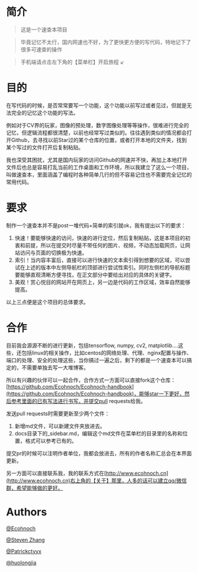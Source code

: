 # 简介

> 这是一个速查本项目

> 毕竟记忆不太行，国内网速也不好，为了更快更方便的写代码，特地记下了很多可速查的操作

> 手机端请点击左下角的【菜单栏】开启旅程 ↙

# 目的

在写代码的时候，是否常常要写一个功能，这个功能以前写过或者见过，但就是无法完全的记忆这个功能的写法。

例如对于CV界的玩家，图像的预处理，数字图像处理等等操作，很难进行完全的记忆，但逻辑流程都很清楚，以前也经常写过类似的。往往遇到类似的情况都会打开Github，去寻找以前Star过的某个仓库的位置，或者打开本地的文件夹，找到某个写过的文件打开后复制粘贴。

我也深受其困扰，尤其是国内玩家的访问Github的网速并不快，再加上本地打开文件后也总是容易打乱当前的工作桌面和工作环境，所以我建立了这么一个项目，叫做速查本，里面涵盖了编程时各种简单几行的但不容易记住也不需要完全记忆的常用代码。

# 要求

制作一个速查本并不是post一堆代码+简单的索引就ok，我有提出以下的要求：

1. 快速！要能够快速的访问，快速的进行定位，然后复制粘贴，这是本项目的初衷和前提，所以在提交时尽量不带任何的图片、视频，不动态加载网页，让网站访问与页面的切换极为快速。
2. 索引！当内容丰富后，直接可以进行快速的文本索引得到想要的区域，可以尝试在上述的版本中左侧导航栏的顶部进行尝试性索引。同时左侧栏的导航标题要能够直观清晰方便寻找，在正文部分中要给出对应的具体的关键字。
3. 美观！赏心悦目的网站开在网页上，另一边是代码的工作区域，效率自然能够提高。

以上三点便是这个项目的总体要求。

# 合作

目前我会源源不断的进行更新，包括tensorflow, numpy, cv2, matplotlib....这些，还包括linux的相关操作，比如centos的网络处理、代理、nginx配置与操作、端口的处理、安全的处理这些，当你搞过一遍之后，剩下的都是一个速查本可以搞定的，不需要单独去写一大堆博客。

所以有兴趣的伙伴可以一起合作，合作方式一方面可以直接fork这个仓库：[https://github.com/Ecohnoch/Ecohnoch-handbook](https://github.com/Ecohnoch/Ecohnoch-handbook)，能够star一下更好，然后参考里面的已有写法进行书写，并提交pull requests给我。

发送pull requests时需要更新至少两个文件：

1. 新增md文件，可以新建文件夹放进去。
2. docs目录下的_sidebar.md，编辑这个md文件在菜单栏的目录里的名称和位置，格式可以参考已有的。

提交pr的时候可以注明作者单位，我都会放进去，所有的作者名称汇总会在本界面更新。

另一方面可以直接联系我，我的联系方式在[http://www.ecohnoch.cn](http://www.ecohnoch.cn)右上角的【关于】那里，人多的话可以建立qq/微信群，希望能够做的更好。


# Authors

[@Ecohnoch](https://github.com/Ecohnoch/Ecohnoch-handbook)

[@Steven Zhang](https://github.com/YuYanzy)

[@Patrickctyyx](https://github.com/Patrickctyyx)

[@huolongjia](https://github.com/huolongjia)